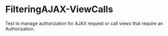 # FilteringAJAX-ViewCalls
Test to manage authorization for AJAX request or call views that require an Authorization.
